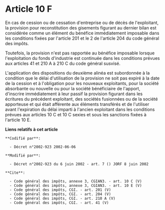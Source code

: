 # Article 10 F

En cas de cession ou de cessation d'entreprise ou de décès de l'exploitant, la provision pour reconstitution des gisements
figurant au dernier bilan est considérée comme un élément du bénéfice immédiatement imposable dans les conditions fixées par
l'article 201 et le 2 de l'article 204 du code général des impôts. 

Toutefois, la provision n'est pas rapportée au bénéfice imposable lorsque l'exploitation du fonds d'industrie est continuée
dans les conditions prévues aux articles 41 et 210 A à 210 C du code général susvisé. 

L'application des dispositions du deuxième alinéa est subordonnée à la condition que le délai d'utilisation de la provision
ne soit pas expiré à la date de la cession et à l'obligation pour les nouveaux exploitants, pour la société absorbante ou
nouvelle ou pour la société bénéficiaire de l'apport, d'inscrire immédiatement à leur passif la provision figurant dans les
écritures du précédent exploitant, des sociétés fusionnées ou de la société apporteuse et qui était afférente aux éléments
transférés et de l'utiliser avant l'expiration du délai imparti à l'ancien exploitant dans les conditions prévues aux
articles 10 C et 10 C sexies et sous les sanctions fixées à l'article 10 E.

**Liens relatifs à cet article**

	**Codifié par**:

	  - Décret n°2002-923 2002-06-06

	**Modifié par**:

	  - Décret n°2002-923 du 6 juin 2002 - art. 7 () JORF 8 juin 2002

	**Cite**:

	  - Code général des impôts, annexe 3, CGIAN3. - art. 10 C (V)
	  - Code général des impôts, annexe 3, CGIAN3. - art. 10 E (V)
	  - Code général des impôts, CGI. - art. 201 (V)
	  - Code général des impôts, CGI. - art. 204 (V)
	  - Code général des impôts, CGI. - art. 210 A (V)
	  - Code général des impôts, CGI. - art. 41 (V)
